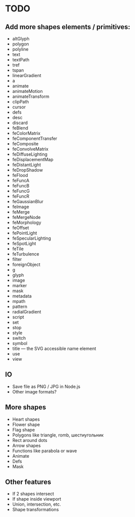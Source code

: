 # TODO

## Add more shapes elements / primitives:
- altGlyph
- polygon
- polyline
- text
- textPath
- tref
- tspan
- linearGradient
- a
- animate
- animateMotion
- animateTransform
- clipPath
- cursor
- defs
- desc
- discard
- feBlend
- feColorMatrix
- feComponentTransfer
- feComposite
- feConvolveMatrix
- feDiffuseLighting
- feDisplacementMap
- feDistantLight
- feDropShadow
- feFlood
- feFuncA
- feFuncB
- feFuncG
- feFuncR
- feGaussianBlur
- feImage
- feMerge
- feMergeNode
- feMorphology
- feOffset
- fePointLight
- feSpecularLighting
- feSpotLight
- feTile
- feTurbulence
- filter
- foreignObject
- g
- glyph
- image
- marker
- mask
- metadata
- mpath
- pattern
- radialGradient
- script
- set
- stop
- style
- switch
- symbol
- title — the SVG accessible name element
- use
- view

## IO
- Save file as PNG / JPG in Node.js
- Other image formats?

## More shapes
- Heart shapes
- Flower shape
- Flag shape
- Polygons like triangle, romb, шестиугольник
- Rect around dots
- Arrow shapes
- Functions like parabola or wave
- Animate
- Defs
- Mask

## Other features
- If 2 shapes intersect
- If shape inside viewport
- Union, intersection, etc.
- Shape transformations
